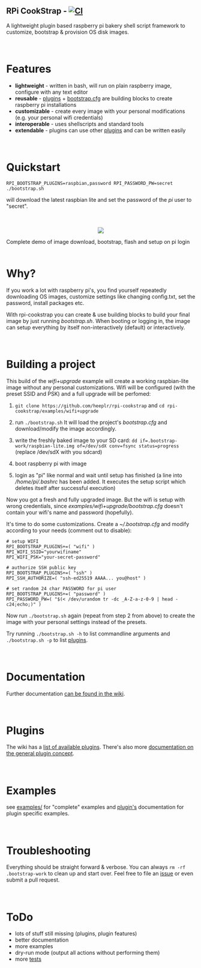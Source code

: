## RPi CookStrap - [![CI](https://github.com/heeplr/rpi-cookstrap/actions/workflows/main.yml/badge.svg)](https://github.com/heeplr/rpi-cookstrap/actions/workflows/blank.yml)

A lightweight plugin based raspberry pi bakery shell script framework to customize, bootstrap & provision OS disk images.


<div style="font-size:larger;">&#160;</div>


# Features

* **lightweight** - written in bash, will run on plain raspberry image,
                configure with any text editor
* **reusable** - [plugins](../../wiki/Doc-Plugins) + [bootstrap.cfg](../../wiki/Doc-Config) are building blocks to create
             raspberry pi installations
* **customizable** - create every image with your personal modifications (e.g.
                 your personal wifi credentials)
* **interoperable** - uses shellscripts and standard tools
* **extendable** - plugins can use other [plugins](../../wiki/Doc-Plugins) and can be written easily


<div style="font-size:larger;">&#160;</div>


# Quickstart

```
RPI_BOOTSTRAP_PLUGINS=raspbian,password RPI_PASSWORD_PW=secret ./bootstrap.sh
```

will download the latest raspbian lite and set the password of the *pi* user to "secret".


<div style="font-size:larger;">&#160;</div>


<p align="center">
  <a href="https://asciinema.org/a/LMhf6fXg7pGo9J3B51Mgn2GE4?speed=2" target="_blank">
    <img src="https://asciinema.org/a/LMhf6fXg7pGo9J3B51Mgn2GE4.svg" />
  </a>
</p>
Complete demo of image download, bootstrap, flash and setup on pi login


<div style="font-size:larger;">&#160;</div>


# Why?
If you work a lot with raspberry pi's, you find yourself repeatedly
downloading OS images, customize settings like changing config.txt,
set the password, install packages etc.

With rpi-cookstrap you can create & use building blocks to build your
final image by just running *bootstrap.sh*. When booting or
logging in, the image can setup everything by itself non-interactively
(default) or interactively.


<div style="font-size:larger;">&#160;</div>



# Building a project

This build of the *wifi+upgrade* example will create a working
raspbian-lite image without any personal customizations.
Wifi will be configured (with the preset SSID and PSK) and a
full upgrade will be perfomed:

1. ```git clone https://github.com/heeplr/rpi-cookstrap``` and ```cd rpi-cookstrap/examples/wifi+upgrade```

2. run ```./bootstrap.sh```
   It will load the project's *bootstrap.cfg* and download/modify
   the image accordingly.

3. write the freshly baked image to your SD card:
   ```dd if=.bootstrap-work/raspbian-lite.img of=/dev/sdX conv=fsync status=progress```
   (replace /dev/sdX with you sdcard)

4. boot raspberry pi with image

5. login as "pi" like normal and wait until setup has finished
   (a line into */home/pi/.bashrc* has been added. It executes the
   setup script which deletes itself after successful execution)

Now you got a fresh and fully upgraded image. But the wifi is setup with wrong
credentials, since *examples/wifi+upgrade/bootstrap.cfg* doesn't
contain your wifi's name and password (hopefully).

It's time to do some customizations. Create a *~/.bootstrap.cfg* and
modify according to your needs (comment out to disable):
```
# setup WIFI
RPI_BOOTSTRAP_PLUGINS+=( "wifi" )
RPI_WIFI_SSID="yourwifiname"
RPI_WIFI_PSK="your-secret-password"

# authorize SSH public key
RPI_BOOTSTRAP_PLUGINS+=( "ssh" )
RPI_SSH_AUTHORIZE=( "ssh-ed25519 AAAA... you@host" )

# set random 24 char PASSWORD for pi user
RPI_BOOTSTRAP_PLUGINS+=( "password" )
RPI_PASSWORD_PW=( "$(< /dev/urandom tr -dc _A-Z-a-z-0-9 | head -c24;echo;)" )
```


Now run ```./bootstrap.sh``` again (repeat from step 2 from above)
to create the image with your personal settings instead of the presets.


Try running ```./bootstrap.sh -h``` to list commandline arguments and
```./bootstrap.sh -p``` to list [plugins](../../wiki/plugins).


<div style="font-size:larger;">&#160;</div>


# Documentation

Further documentation [can be found in the wiki](../../wiki/).


<div style="font-size:larger;">&#160;</div>


# Plugins
The wiki has a [list of available plugins](../../wiki/plugins).
There's also more [documentation on the general plugin concept](../../wiki/Doc-Plugins).


<div style="font-size:larger;">&#160;</div>


# Examples
see [examples/](examples/) for "complete" examples and [plugin's](../../wiki/plugins) documentation for plugin specific examples.


<div style="font-size:larger;">&#160;</div>


# Troubleshooting

Everything should be straight forward & verbose. You can always ```rm -rf .bootstrap-work``` to clean up and start over.
Feel free to file an [issue](https://github.com/heeplr/rpi-cookstrap/issues/new) or even submit a pull request.


<div style="font-size:larger;">&#160;</div>


# ToDo
* lots of stuff still missing (plugins, plugin features)
* better documentation
* more examples
* dry-run mode (output all actions without performing them)
* more [tests](test/)


